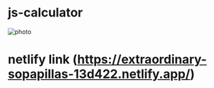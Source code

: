 # js-calculator
![photo](https://ibb.co/3vMVxQX)

# netlify link (https://extraordinary-sopapillas-13d422.netlify.app/)
